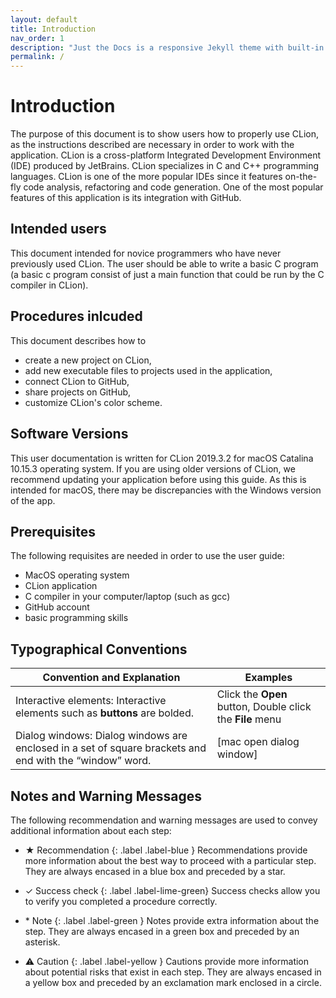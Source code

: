 ```yaml
---
layout: default
title: Introduction
nav_order: 1
description: "Just the Docs is a responsive Jekyll theme with built-in search that is easily customizable and hosted on GitHub Pages."
permalink: /
---
```


# Introduction

The purpose of this document is to show users how to properly use CLion, as the instructions described are necessary in order to work with the application. CLion is a cross-platform Integrated Development Environment (IDE) produced by JetBrains. CLion specializes in C and C++ programming languages. CLion is one of the more popular IDEs since it features on-the-fly code analysis, refactoring and code generation. One of the most popular features of this application is its integration with GitHub.

## Intended users

This document intended for novice programmers who have never previously used CLion. The user should be able to write a basic C program (a basic c program consist of just a main function that could be run by the C compiler in CLion).

## Procedures inlcuded

This document describes how to

* create a new project on CLion,
* add new executable files to projects used in the application,
* connect CLion to GitHub,
* share projects on GitHub,
* customize CLion's color scheme.
  
## Software Versions

This user documentation is written for CLion 2019.3.2 for macOS Catalina 10.15.3 operating system. If you are using older versions of CLion, we recommend updating your application before using this guide. As this is intended for macOS, there may be discrepancies with the Windows version of the app.  

## Prerequisites

The following requisites are needed in order to use the user guide:
  
* MacOS operating system
* CLion application
* C compiler in your computer/laptop (such as gcc)
* GitHub account
* basic programming skills

## Typographical Conventions

| Convention and Explanation                                                                              | Examples                                             |
|---------------------------------------------------------------------------------------------------------|------------------------------------------------------|
| Interactive elements: Interactive elements such as **buttons** are bolded.                                  | Click the **Open** button, Double click the **File** menu |
| Dialog windows: Dialog windows are enclosed in a set of square brackets and end with the “window” word. | [mac open dialog window]                             |

## Notes and Warning Messages

The following recommendation and warning messages are used to convey additional information about each step:

 * ★ Recommendation
  {: .label .label-blue }
    Recommendations provide more information about the best way to proceed with a particular step. They are always encased in a blue box and preceded by a star.

 * ✓ Success check
  {: .label .label-lime-green}
    Success checks allow you to verify you completed a procedure correctly.
  
 * \* Note
  {: .label .label-green }
    Notes provide extra information about the step. They are always encased in a green box and preceded by an asterisk.
  
 * ⚠ Caution
  {: .label .label-yellow }
    Cautions provide more information about potential risks that exist in each step. They are always encased in a yellow box and preceded by an exclamation mark enclosed in a circle.
